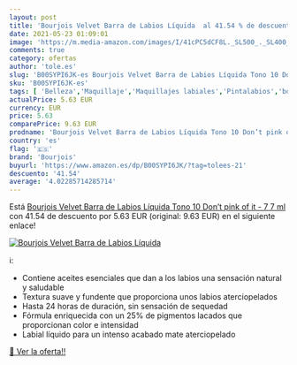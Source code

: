 ```yaml
---
layout: post
title: 'Bourjois Velvet Barra de Labios Líquida  al 41.54 % de descuento'
date: 2021-05-23 01:09:01
image: 'https://m.media-amazon.com/images/I/41cPC5dCF8L._SL500_._SL400_.jpg'
comments: true
category: ofertas
author: 'tole.es'
slug: 'B00SYPI6JK-es Bourjois Velvet Barra de Labios Líquida Tono 10 Don’t pink...'
sku: 'B00SYPI6JK-es'
tags: [ 'Belleza','Maquillaje','Maquillajes labiales','Pintalabios','bourjois', ]
actualPrice: 5.63 EUR
currency: EUR
price: 5.63
comparePrice: 9.63 EUR
prodname: 'Bourjois Velvet Barra de Labios Líquida Tono 10 Don’t pink of it - 7 7 ml'
country: 'es'
flag: '🇪🇸'
brand: 'Bourjois'
buyurl: 'https://www.amazon.es/dp/B00SYPI6JK/?tag=tolees-21'
descuento: '41.54'
average: '4.02285714285714'
---
```


Está [Bourjois Velvet Barra de Labios Líquida Tono 10 Don’t pink of it - 7 7 ml](https://www.amazon.es/dp/B00SYPI6JK/?tag=tolees-21) con 41.54 de descuento por 5.63 EUR (original: 9.63 EUR) en el siguiente enlace!

[![Bourjois Velvet Barra de Labios Líquida ](https://m.media-amazon.com/images/I/41cPC5dCF8L._SL500_._SL400_.jpg)](https://www.amazon.es/dp/B00SYPI6JK/?tag=tolees-21)

ℹ️:

- Contiene aceites esenciales que dan a los labios una sensación natural y saludable
- Textura suave y fundente que proporciona unos labios aterciopelados
- Hasta 24 horas de duración, sin sensación de sequedad
- Fórmula enriquecida con un 25% de pigmentos lacados que proporcionan color e intensidad
- Labial líquido para un intenso acabado mate aterciopelado

[🛒 Ver la oferta!!](https://www.amazon.es/dp/B00SYPI6JK/?tag=tolees-21)
